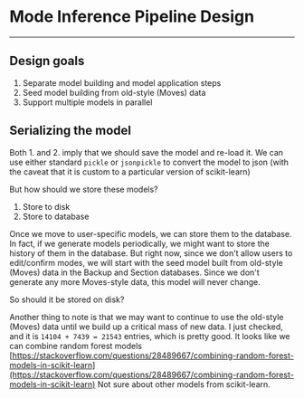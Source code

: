 # Mode Inference Pipeline Design
---

## Design goals ##
1. Separate model building and model application steps
1. Seed model building from old-style (Moves) data
1. Support multiple models in parallel

## Serializing the model ##
Both 1. and 2. imply that we should save the model and re-load it.
We can use either standard `pickle` or `jsonpickle` to convert the model to json (with the caveat that it is custom to a particular version of scikit-learn)

But how should we store these models?
1. Store to disk
2. Store to database

Once we move to user-specific models, we can store them to the database. In fact, if we generate models periodically, we might want to store the history of them in the database. But right now, since we don't allow users to edit/confirm modes, we will start with the seed model built from old-style (Moves) data in the Backup and Section databases. Since we don't generate any more Moves-style data, this model will never change.

So should it be stored on disk?

Another thing to note is that we may want to continue to use the old-style (Moves) data until we build up a critical mass of new data. I just checked, and it is `14104 + 7439 = 21543` entries, which is pretty good. It looks like we can combine random forest models 
[https://stackoverflow.com/questions/28489667/combining-random-forest-models-in-scikit-learn](https://stackoverflow.com/questions/28489667/combining-random-forest-models-in-scikit-learn) 
Not sure about other models from scikit-learn.



